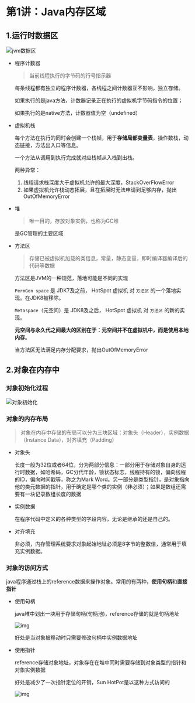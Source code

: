 # 第1讲：Java内存区域

## 1.运行时数据区

![jvm数据区](https://markdown-image-upload.oss-cn-beijing.aliyuncs.com/img/jvm%E6%95%B0%E6%8D%AE%E5%8C%BA.png)

- 程序计数器

  > 当前线程执行的字节码的行号指示器

  每条线程都有独立的程序计数器，各线程之间计数器互不影响，独立存储。

  如果执行的是java方法，计数器记录正在执行的虚拟机字节码指令的位置；

  如果执行的是native方法，计数器值为空（undefined）

- 虚拟机栈

  每个方法在执行的同时会创建一个栈帧，用于**存储局部变量表**，操作数栈，动态链接，方法出入口等信息。

  一个方法从调用到执行完成就对应栈帧从入栈到出栈。

  两种异常：

  1. 线程请求栈深度大于虚拟机允许的最大深度，StackOverFlowError
  2. 如果虚拟机允许栈动态拓展，且在拓展时无法申请到足够内存，抛出OutOfMemoryError

- 堆

  > 唯一目的，存放对象实例，也称为GC堆

  是GC管理的主要区域

- 方法区

  > 存储已被虚拟机加载的类信息，常量，静态变量，即时编译器编译后的代码等数据

  方法区是JVM的一种规范，落地可能是不同的实现

  `PermGen space` 是 JDK7及之前， HotSpot 虚拟机 对 `方法区` 的一个落地实现。在JDK8被移除。

  `Metaspace`（元空间）是 JDK8及之后， HotSpot 虚拟机 对 `方法区` 的新的实现。

  **元空间与永久代之间最大的区别在于：元空间并不在虚拟机中，而是使用本地内存**。

  当方法区无法满足内存分配要求，抛出OutOfMemoryError



## 2.对象在内存中

### **对象初始化过程**

![对象初始化](https://markdown-image-upload.oss-cn-beijing.aliyuncs.com/img/%E5%AF%B9%E8%B1%A1%E5%88%9D%E5%A7%8B%E5%8C%96.png)

### 对象的内存布局

> 对象在内存中存储的布局可以分为三块区域：对象头（Header），实例数据（Instance Data），对齐填充（Padding）

- 对象头

  长度一般为32位或者64位，分为两部分信息：一部分用于存储对象自身的运行时数据，如哈希码，GC分代年龄，锁状态标志，线程持有的锁，偏向线程的ID，偏向时间戳等，称之为Mark Word。另一部分是类型指针，是对象指向他的类元数据的指针，用于确定是哪个类的实例（非必须）；如果是数组还需要有一块记录数组长度的数据

- 实例数据

  在程序代码中定义的各种类型的字段内容，无论是继承的还是自己的。

- 对齐填充

  非必须，内存管理系统要求对象起始地址必须是8字节的整数倍，通常用于填充实例数据。

### 对象的访问方式

java程序通过栈上的reference数据来操作对象。常用的有两种，**使用句柄**和**直接指针**

- 使用句柄

  java堆中划出一块用于存储句柄(句柄池)，reference存储的就是句柄地址

  ![img](https://upload-images.jianshu.io/upload_images/17954060-88b5b76270196ea1.jpg)

  好处是当对象被移动时只需要修改句柄中实例数据地址

- 使用指针

  reference存储对象地址，对象存在在堆中同时需要存储到对象类型的指针和对象实例数据

  好处是减少了一次指针定位的开销，Sun HotPot是以这种方式访问的

  ![img](https://upload-images.jianshu.io/upload_images/17954060-fcbf0358388aff2c.jpg)

